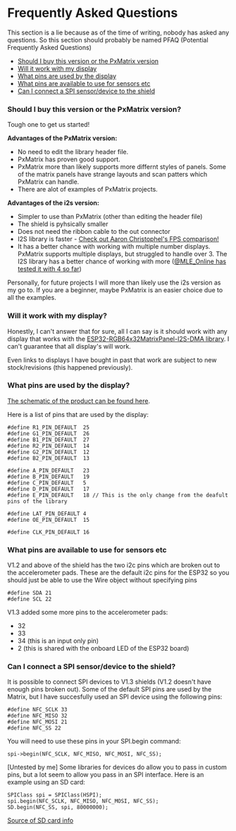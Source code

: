 # Frequently Asked Questions

This section is a lie because as of the time of writing, nobody has asked any questions. So this section should probably be named PFAQ (Potential Frequently Asked Questions)

- [Should I buy this version or the PxMatrix version](https://github.com/witnessmenow/ESP32-i2s-Matrix-Shield/blob/master/FAQ.md#should-i-buy-this-version-or-the-pxmatrix-version)
- [Will it work with my display](https://github.com/witnessmenow/ESP32-i2s-Matrix-Shield/blob/master/FAQ.md#will-it-work-with-my-display)
- [What pins are used by the display](https://github.com/witnessmenow/ESP32-i2s-Matrix-Shield/blob/master/FAQ.md#what-pins-are-used-by-the-display)
- [What pins are available to use for sensors etc](https://github.com/witnessmenow/ESP32-i2s-Matrix-Shield/blob/master/FAQ.md#what-pins-are-available-to-use-for-sensors-etc)
- [Can I connect a SPI sensor/device to the shield](https://github.com/witnessmenow/ESP32-i2s-Matrix-Shield/blob/master/FAQ.md#device-to-the-shield)

### Should I buy this version or the PxMatrix version?

Tough one to get us started! 

**Advantages of the PxMatrix version:**
- No need to edit the library header file.
- PxMatrix has proven good support.
- PxMatrix more than likely supports more differnt styles of panels. Some of the matrix panels have strange layouts and scan patters which PxMatrix can handle.
- There are alot of examples of PxMatrix projects.

**Advantages of the i2s version:**
- Simpler to use than PxMatrix (other than editing the header file)
- The shield is pyhsically smaller
- Does not need the ribbon cable to the out connector
- I2S library is faster - [Check out Aaron Christophel's FPS comparison!](https://www.youtube.com/watch?v=HKWDGangWU0)
- It has a better chance with working with multiple number displays. PxMatrix supports multiple displays, but struggled to handle over 3. The I2S library has a better chance of working with more ([@MLE_Online has tested it with 4 so far](https://twitter.com/MLE_Online/status/1291547518493274113))

Personally, for future projects I will more than likely use the i2s version as my go to. If you are a beginner, maybe PxMatrix is an easier choice due to all the examples.

### Will it work with my display?

Honestly, I can't answer that for sure, all I can say is it should work with any display that works with the [ESP32-RGB64x32MatrixPanel-I2S-DMA library](https://github.com/mrfaptastic/ESP32-RGB64x32MatrixPanel-I2S-DMA). I can't guarantee that all display's will work. 

Even links to displays I have bought in past that work are subject to new stock/revisions (this happened previously).

### What pins are used by the display?

[The schematic of the product can be found here](https://i.imgur.com/wbVGML8.png). 

Here is a list of pins that are used by the display:

```
#define R1_PIN_DEFAULT  25
#define G1_PIN_DEFAULT  26
#define B1_PIN_DEFAULT  27
#define R2_PIN_DEFAULT  14
#define G2_PIN_DEFAULT  12
#define B2_PIN_DEFAULT  13

#define A_PIN_DEFAULT   23
#define B_PIN_DEFAULT   19
#define C_PIN_DEFAULT   5
#define D_PIN_DEFAULT   17
#define E_PIN_DEFAULT   18 // This is the only change from the deafult pins of the library
          
#define LAT_PIN_DEFAULT 4
#define OE_PIN_DEFAULT  15

#define CLK_PIN_DEFAULT 16
```

###  What pins are available to use for sensors etc

V1.2 and above of the shield has the two i2c pins which are broken out to the accelerometer pads. These are the default i2c pins for the ESP32 so you should just be able to use the Wire object without specifying pins

```
#define SDA 21
#define SCL 22
```

V1.3 added some more pins to the accelerometer pads:

- 32
- 33
- 34 (this is an input only pin)
- 2 (this is shared with the onboard LED of the ESP32 board)

###  Can I connect a SPI sensor/device to the shield?

It is possible to connect SPI devices to V1.3 shields (V1.2 doesn't have enough pins broken out). Some of the default SPI pins are used by the Matrix, but I have succesfully used an SPI device using the following pins:

```
#define NFC_SCLK 33
#define NFC_MISO 32
#define NFC_MOSI 21
#define NFC_SS 22
```

You will need to use these pins in your SPI.begin command:

`spi->begin(NFC_SCLK, NFC_MISO, NFC_MOSI, NFC_SS);`

[Untested by me] Some libraries for devices do allow you to pass in custom pins, but a lot seem to allow you pass in an SPI interface. Here is an example using an SD card:

```
SPIClass spi = SPIClass(HSPI);
spi.begin(NFC_SCLK, NFC_MISO, NFC_MOSI, NFC_SS);
SD.begin(NFC_SS, spi, 80000000);
```
[Source of SD card info](https://www.instructables.com/Select-SD-Interface-for-ESP32/) 


